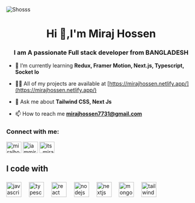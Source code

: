 <picture>
  <source media="(prefers-color-scheme: dark)" srcset="https://res.cloudinary.com/dicnezd6a/image/upload/v1689787852/New_github_cover_anoq0u.jpg">
  <source media="(prefers-color-scheme: light)" srcset="https://res.cloudinary.com/dicnezd6a/image/upload/v1689787852/New_github_cover_anoq0u.jpg">
  <img  style="border-radius: 10%;" alt="Shosss" src="https://res.cloudinary.com/dicnezd6a/image/upload/v1689787852/New_github_cover_anoq0u.jpg">
</picture>

<h1 align="center">Hi 👋,I'm Miraj Hossen </h1>
<h3 align="center"> I  am A passionate Full stack developer from BANGLADESH</h3>

- 🌱 I’m currently learning **Redux, Framer Motion, Next.js, Typescript, Socket Io**

- 👨‍💻 All of my projects are available at [https://mirajhossen.netlify.app/](https://mirajhossen.netlify.app/)

- 💬 Ask me about **Tailwind CSS, Next Js**

- 📫 How to reach me **mirajhossen7731@gmail.com**



<h3 align="left">Connect with me:</h3>
<p align="left">
<a href="https://linkedin.com/in/mirajhossen" target="blank"><img align="center" src="https://raw.githubusercontent.com/rahuldkjain/github-profile-readme-generator/master/src/images/icons/Social/linked-in-alt.svg" alt="mirajhossen" height="30" width="40" /></a>
<a href="https://fb.com/iammirajhossen" target="blank"><img align="center" src="https://raw.githubusercontent.com/rahuldkjain/github-profile-readme-generator/master/src/images/icons/Social/facebook.svg" alt="iammirajhossen" height="30" width="40" /></a>
<a href="https://instagram.com/its_miraz_" target="blank"><img align="center" src="https://raw.githubusercontent.com/rahuldkjain/github-profile-readme-generator/master/src/images/icons/Social/instagram.svg" alt="its_miraz_" height="30" width="40" /></a>
</p>

###

<h2 align="left">I code with</h2>

###

<div align="left">
  <img src="https://cdn.jsdelivr.net/gh/devicons/devicon/icons/javascript/javascript-original.svg" height="40" alt="javascript logo"  />
  <img width="12" />
  <img src="https://cdn.jsdelivr.net/gh/devicons/devicon/icons/typescript/typescript-original.svg" height="40" alt="typescript logo"  />
  <img width="12" />
  <img src="https://cdn.jsdelivr.net/gh/devicons/devicon/icons/react/react-original.svg" height="40" alt="react logo"  />
  <img width="12" />
  <img src="https://cdn.jsdelivr.net/gh/devicons/devicon/icons/nodejs/nodejs-original.svg" height="40" alt="nodejs logo"  />
  <img width="12" />
  <img src="https://skillicons.dev/icons?i=nextjs" height="40" alt="nextjs logo"  />
  <img width="12" />
  <img src="https://cdn.jsdelivr.net/gh/devicons/devicon/icons/mongodb/mongodb-original.svg" height="40" alt="mongodb logo"  />
  <img width="12" />
  <img src="https://cdn.simpleicons.org/tailwindcss/06B6D4" height="40" alt="tailwindcss logo"  />
</div>

###

###

###



###

<!--
**itsmiraz/itsmiraz** is a ✨ _special_ ✨ repository because its `README.md` (this file) appears on your GitHub profile.

Here are some ideas to get you started:

- 🔭 I’m currently working on ...
- 🌱 I’m currently learning ...
- 👯 I’m looking to collaborate on ...
- 🤔 I’m looking for help with ...
- 💬 Ask me about ...
- 📫 How to reach me: ...
- 😄 Pronouns: ...
- ⚡ Fun fact: ...
-->

